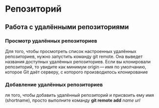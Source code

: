 
# Репозиторий 

## Работа с удалёнными репозиториями

### Просмотр удалённых репозиториев

Для того, чтобы просмотреть список настроенных удалённых репозиториев, нужно запустить команду git remote. Она выведет названия доступных удалённых репозиториев. Если вы клонировали репозиторий, то увидите как минимум origin — имя по умолчанию, которое Git даёт серверу, с которого производилось клонирование

### Добавление удалённых репозиториев

ля того, чтобы добавить удалённый репозиторий и присвоить ему имя (shortname), просто выполните команду __git remote add__ *name url*
